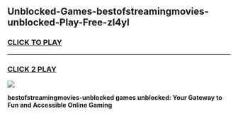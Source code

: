 
## Unblocked-Games-bestofstreamingmovies-unblocked-Play-Free-zl4yl
<h3>
<a href="https://premium76.site?title=bestofstreamingmovies-unblocked&ref=12A">CLICK TO PLAY</a></h3>
<hr>

<h3>
<a href="https://premium76.site?title=bestofstreamingmovies-unblocked&ref=12A">CLICK 2 PLAY</a>
  
</h3>

<a href="https://premium76.site?title=bestofstreamingmovies-unblocked&ref=12A"><img src="https://clearcache.store/games.png"></a>


**bestofstreamingmovies-unblocked games unblocked: Your Gateway to Fun and Accessible Online Gaming**
